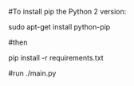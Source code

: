 


#To install pip the Python 2 version:

sudo apt-get install python-pip

#then 

pip install -r requirements.txt

#run
./main.py


